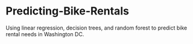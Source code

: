 # Predicting-Bike-Rentals
Using linear regression, decision trees, and random forest to predict bike rental needs in Washington DC. 
